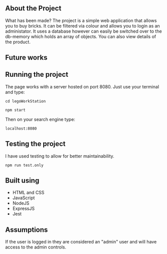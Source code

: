 #

## About the Project

What has been made? The project is a simple web application that allows you to buy bricks. It can be filtered via colour and allows you to login as an administator. It uses a database however can easily be switched over to the db-memory which holds an array of objects. You can also view details of the product.

## Future works



## Running the project

The page works with a server hosted on port 8080. Just use your terminal and type:

```console
cd legoWorkStation
```

```console
npm start
```

Then on your search engine type:

```console
localhost:8080
```

## Testing the project

I have used testing to allow for better maintainability.

```console
npm run test.only
```

## Built using

* HTML and CSS
* JavaScript
* NodeJS
* ExpressJS
* Jest

## Assumptions

If the user is logged in they are considered an "admin" user and will have access to the admin controls.


